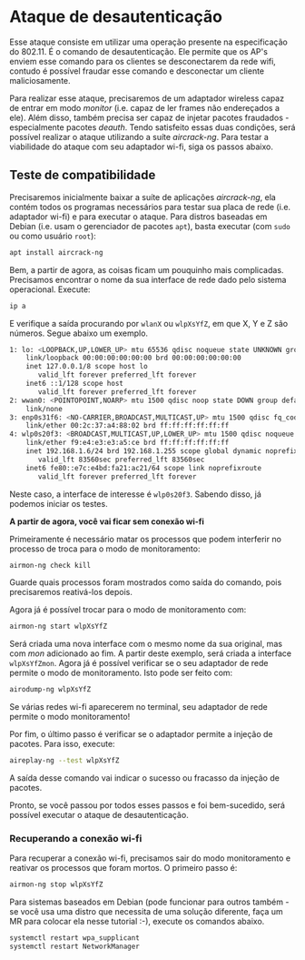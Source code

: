 # Ataque de desautenticação

Esse ataque consiste em utilizar uma operação presente na especificação do
802.11. É o comando de desautenticação. Ele permite que os AP's enviem esse
comando para os clientes se desconectarem da rede wifi, contudo é possível
fraudar esse comando e desconectar um cliente maliciosamente.

Para realizar esse ataque, precisaremos de um adaptador wireless capaz de
entrar em modo *monitor* (i.e. capaz de ler frames não endereçados a ele). Além
disso, também precisa ser capaz de injetar pacotes fraudados - especialmente
pacotes *deauth*. Tendo satisfeito essas duas condições, será possível realizar
o ataque utilizando a suíte *aircrack-ng*. Para testar a viabilidade do ataque
com seu adaptador wi-fi, siga os passos abaixo.

## Teste de compatibilidade
Precisaremos inicialmente baixar a suíte de aplicações *aircrack-ng*, ela
contém todos os programas necessários para testar sua placa de rede (i.e.
adaptador wi-fi) e para executar o ataque. Para distros baseadas em Debian
(i.e. usam o gerenciador de pacotes `apt`), basta executar (com `sudo` ou como
usuário `root`):

```bash
apt install aircrack-ng
```

Bem, a partir de agora, as coisas ficam um pouquinho mais complicadas.
Precisamos encontrar o nome da sua interface de rede dado pelo sistema
operacional. Execute:

```bash
ip a
```

E verifique a saída procurando por `wlanX` ou `wlpXsYfZ`, em que X, Y e Z são
números. Segue abaixo um exemplo.

```bash
1: lo: <LOOPBACK,UP,LOWER_UP> mtu 65536 qdisc noqueue state UNKNOWN group default qlen 1000
    link/loopback 00:00:00:00:00:00 brd 00:00:00:00:00:00
    inet 127.0.0.1/8 scope host lo
       valid_lft forever preferred_lft forever
    inet6 ::1/128 scope host 
       valid_lft forever preferred_lft forever
2: wwan0: <POINTOPOINT,NOARP> mtu 1500 qdisc noop state DOWN group default qlen 1000
    link/none 
3: enp0s31f6: <NO-CARRIER,BROADCAST,MULTICAST,UP> mtu 1500 qdisc fq_codel state DOWN group default qlen 1000
    link/ether 00:2c:37:a4:88:02 brd ff:ff:ff:ff:ff:ff
4: wlp0s20f3: <BROADCAST,MULTICAST,UP,LOWER_UP> mtu 1500 qdisc noqueue state UP group default qlen 1000
    link/ether f9:e4:e3:e3:a5:ce brd ff:ff:ff:ff:ff:ff
    inet 192.168.1.6/24 brd 192.168.1.255 scope global dynamic noprefixroute wlp0s20f3
       valid_lft 83560sec preferred_lft 83560sec
    inet6 fe80::e7c:e4bd:fa21:ac21/64 scope link noprefixroute 
       valid_lft forever preferred_lft forever
```

Neste caso, a interface de interesse é `wlp0s20f3`. Sabendo disso, já podemos
iniciar os testes.

**A partir de agora, você vai ficar sem conexão wi-fi**

Primeiramente é necessário matar os processos que podem interferir no processo
de troca para o modo de monitoramento:

```bash
airmon-ng check kill
```

Guarde quais processos foram mostrados como saída do comando, pois precisaremos
reativá-los depois.

Agora já é possível trocar para o modo de monitoramento com:

```bash
airmon-ng start wlpXsYfZ
```

Será criada uma nova interface com o mesmo nome da sua original, mas com *mon*
adicionado ao fim. A partir deste exemplo, será criada a interface
`wlpXsYfZmon`. Agora já é possível verificar se o seu adaptador de rede permite
o modo de monitoramento. Isto pode ser feito com:

```bash
airodump-ng wlpXsYfZ
```

Se várias redes wi-fi aparecerem no terminal, seu adaptador de rede permite o
modo monitoramento!

Por fim, o último passo é verificar se o adaptador permite a injeção de
pacotes. Para isso, execute:

```bash
aireplay-ng --test wlpXsYfZ
```

A saída desse comando vai indicar o sucesso ou fracasso da injeção de pacotes.

Pronto, se você passou por todos esses passos e foi bem-sucedido, será possível
executar o ataque de desautenticação.

### Recuperando a conexão wi-fi
Para recuperar a conexão wi-fi, precisamos sair do modo monitoramento e
reativar os processos que foram mortos. O primeiro passo é:

```bash
airmon-ng stop wlpXsYfZ
```

Para sistemas baseados em Debian (pode funcionar para outros também - se você
usa uma distro que necessita de uma solução diferente, faça um MR para colocar
ela nesse tutorial :-), execute os comandos abaixo.

```bash
systemctl restart wpa_supplicant
systemctl restart NetworkManager
```
